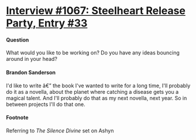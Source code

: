 # [Interview #1067: Steelheart Release Party, Entry #33](https://www.theoryland.com/intvmain.php?i=1067#33)

#### Question

What would you like to be working on? Do you have any ideas bouncing around in your head?

#### Brandon Sanderson

I'd like to write â€” the book I've wanted to write for a long time, I'll probably do it as a novella, about the planet where catching a disease gets you a magical talent. And I'll probably do that as my next novella, next year. So in between projects I'll do that one.

#### Footnote

Referring to
*The Silence Divine*
set on Ashyn

